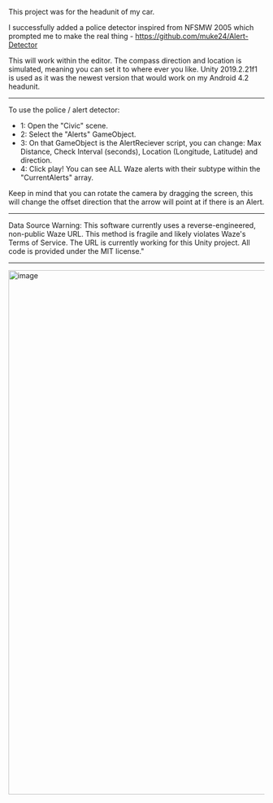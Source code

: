 This project was for the headunit of my car.

I successfully added a police detector inspired from NFSMW 2005 which prompted me to make the real thing - https://github.com/muke24/Alert-Detector

This will work within the editor. The compass direction and location is simulated, meaning you can set it to where ever you like.
Unity 2019.2.21f1 is used as it was the newest version that would work on my Android 4.2 headunit.

------------------------------

To use the police / alert detector:
- 1: Open the "Civic" scene.
- 2: Select the "Alerts" GameObject.
- 3: On that GameObject is the AlertReciever script, you can change: Max Distance, Check Interval (seconds), Location (Longitude, Latitude) and direction.
- 4: Click play! You can see ALL Waze alerts with their subtype within the "CurrentAlerts" array.

Keep in mind that you can rotate the camera by dragging the screen, this will change the offset direction that the arrow will point at if there is an Alert.

------------------------------

Data Source Warning: This software currently uses a reverse-engineered, non-public Waze URL. This method is fragile and likely violates Waze's Terms of Service. The URL is currently working for this Unity project. All code is provided under the MIT license."

------------------------------

<img width="1917" height="1031" alt="image" src="https://github.com/user-attachments/assets/0f4e6d6a-4c01-4366-badf-b51e2456e561" />
